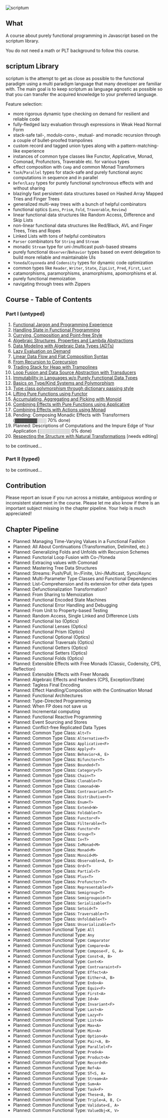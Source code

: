 <img src="./scriptum.png" alt="scriptum"><br>

## What

A course about purely functional programming in Javascript based on the scriptum library.

You do not need a math or PLT background to follow this course.

## scriptum Library

scriptum is the attempt to get as close as possible to the functional paradigm using a multi paradigm language that many developer are familiar with. The main goal is to keep scriptum as language agnostic as possible so that you can transfer the acquired knowledge to your preferred language.

Feature selection:

* more rigorous dynamic type checking on demand for resilient and reliable code
* fully-fledged lazy evaluation through expressions in Weak Head Normal Form
* stack-safe tail-, modulo-cons-, mutual- and monadic recursion through a couple of bullet-proofed trampolines
* custom record and tagged union types along with a pattern-matching-like experience
* instances of common type classes like Functor, Applicative, Monad, Comonad, Profunctors, Traverable etc. for various types
* effect composition with `Comp` and common Monad Transformers
* `Task`/`Parallel` types for stack-safe and purely functional async computations in sequence and in parallel
* `Defer`/`Lazy` types for purely functional synchronous effects with and without sharing
* blazingly fast persistent data structures based on Hashed Array Mapped Tries and Finger Trees
* generalized multi-way trees with a bunch of helpful combinators
* functional optics (`Lens`, `Prism`, `Fold`, `Traverable`, `Review`)
* linear functional data structures like Random Access, Difference and Skip Lists
* non-linear functional data structures like Red/Black, AVL and Finger Trees, Tries and Ropes
* Linked Lists with tons of helpful combinators
* `Parser` combinators for `String` and `Stream`
* monadic `Stream` type for uni-/multicast push-based streams
* purely functional `Observer`/`Behavior` types based on event delegation to build more reliable and maintainable UIs
* `Yoneda`/`Coyoneda` and `Codensity` types for dynamic code optimization
* common types like `Reader`, `Writer`, `State`, `ZipList`, `Pred`, `First`, `Last`
* catamorphisms, paramorphisms, anamorphisms, apomorphisms et al.
* purely functional memoization
* navigating through trees with Zippers

## Course - Table of Contents

### Part I (untyped)

01. [Functional Jargon and Programming Experience](https://github.com/kongware/scriptum/blob/master/course/ch-001.md)
02. [Handling State in Functional Programming](https://github.com/kongware/scriptum/blob/master/course/ch-002.md)
03. [Currying, Composition and Point-free Style](https://github.com/kongware/scriptum/blob/master/course/ch-003.md)
04. [Algebraic Structures, Properties and Lambda Abstractions](https://github.com/kongware/scriptum/blob/master/course/ch-004.md)
05. [Data Modeling with Algebraic Data Types (ADTs)](https://github.com/kongware/scriptum/blob/master/course/ch-005.md)
06. [Lazy Evaluation on Demand](https://github.com/kongware/scriptum/blob/master/course/ch-006.md)
07. [Linear Data Flow and Flat Composition Syntax](https://github.com/kongware/scriptum/blob/master/course/ch-007.md)
08. [From Recursion to Corecursion](https://github.com/kongware/scriptum/blob/master/course/ch-008.md)
09. [Trading Stack for Heap with Trampolines](https://github.com/kongware/scriptum/blob/master/course/ch-009.md)
10. [Loop Fusion and Data Source Abstraction with Transducers](https://github.com/kongware/scriptum/blob/master/course/ch-010.md)
11. [Immutability in Languages w/o Purely Functional Data Types](https://github.com/kongware/scriptum/blob/master/course/ch-011.md)
12. [Basics on Type/Kind Systems and Polymorphism](https://github.com/kongware/scriptum/blob/master/course/ch-012.md)
13. [Type class polymorphism through dictionary passing style](https://github.com/kongware/scriptum/blob/master/course/ch-013.md)
14. [Lifting Pure Functions using Functor](https://github.com/kongware/scriptum/blob/master/course/ch-014.md)
15. [Accumulating, Aggregating and Picking with Monoid](https://github.com/kongware/scriptum/blob/master/course/ch-015.md)
16. [Combining Effects with Pure Functions using Applicative](https://github.com/kongware/scriptum/blob/master/course/ch-016.md)
17. [Combining Effects with Actions using Monad](https://github.com/kongware/scriptum/blob/master/course/ch-017.md)
18. Pending: Composing Monadic Effects with Transformers (▓▓▓▓▓▓▓░░░ 70% done)
19. Planned: Descriptions of Computations and the Impure Edge of Your Application (░░░░░░░░░░ 0% done)
19. [Respecting the Structure with Natural Transformations](https://github.com/kongware/scriptum/blob/master/course/ch-019.md) [needs editing]

to be continued...

### Part II (typed)

to be continued...

## Contribution

Please report an issue if you run across a mistake, ambiguous wording or inconsistent statement in the course. Please let me also know if there is an important subject missing in the chapter pipeline. Your help is much appreciated!

## Chapter Pipeline

* Planned: Managing Time-Varying Values in a Functional Fashion
* Planned: All About Continuations (Transformation, Delimited, etc.)
* Planned: Generalizing Folds and Unfolds with Recursion Schemes
* Planned: Functorial Loop Fusion with Co-/Yoneda
* Planned: Extracing values with Comonad
* Planned: Mastering Tree Data Structures
* Planned: Streams: Push/Pull, In-/Finite, Uni-/Multicast, Sync/Async
* Planned: Multi-Parameter Type Classes and Functional Dependencies
* Planned: List-Comprehension and its extension for other data types
* Planned: Defunctionalization Transformation?
* Planned: From Sharing to Memoization
* Planned: Functional Encoded State Machines
* Planned: Functional Error Handling and Debugging
* Planned: From Unit to Property-based Testing
* Planned: Random Access, Single Linked and Difference Lists
* Planned: Functional Iso (Optics)
* Planned: Functional Lenses (Optics)
* Planned: Functional Prism (Optics)
* Planned: Functional Optional (Optics)
* Planned: Functional Traversals (Optics)
* Planned: Functional Getters (Optics)
* Planned: Functional Setters (Optics)
* Planned: Functional Folds (Optics)
* Planned: Extensible Effects with Free Monads (Classic, Codensity, CPS, Reflection)
* Planned: Extensible Effects with Freer Monads
* Planned: Algebraic Effects and Handlers (CPS, Exception/State)
* Planned: Tagless Final Encoding
* Planned: Effect Handling/Composition with the Continuation Monad
* Planned: Functional Architectures
* Planned: Type-Directed Programming
* Planned: When FP does not save us
* Planned: Incremental computing
* Planned: Functional Reactive Programming
* Planned: Event Sourcing and Stores
* Planned: Conflict-free Replicated Data Types
* Planned: Common Type Class: `Alt<T>`
* Planned: Common Type Class: `Alternative<T>`
* Planned: Common Type Class: `Applicative<F>`
* Planned: Common Type Class: `Apply<F>`
* Planned: Common Type Class: `Behavior<A, E>`
* Planned: Common Type Class: `Bifunctor<T>`
* Planned: Common Type Class: `Bounded<T>`
* Planned: Common Type Class: `Category<T>`
* Planned: Common Type Class: `Chain<T>`
* Planned: Common Type Class: `Clonable<T>`
* Planned: Common Type Class: `Comonad<W>`
* Planned: Common Type Class: `Contravariant<T>`
* Planned: Common Type Class: `Distributive<F>`
* Planned: Common Type Class: `Enum<T>`
* Planned: Common Type Class: `Extend<W>`
* Planned: Common Type Class: `Foldable<T>`
* Planned: Common Type Class: `Functor<F>`
* Planned: Common Type Class: `Filterable<T>`
* Planned: Common Type Class: `Functor<F>`
* Planned: Common Type Class: `Group<T>`
* Planned: Common Type Class: `Ix<T>`
* Planned: Common Type Class: `IxMonad<M>`
* Planned: Common Type Class: `Monad<M>`
* Planned: Common Type Class: `Monoid<M>`
* Planned: Common Type Class: `Observable<A, E>`
* Planned: Common Type Class: `Ord<T>`
* Planned: Common Type Class: `Partial<T>`
* Planned: Common Type Class: `Plus<T>`
* Planned: Common Type Class: `Profunctor<T>`
* Planned: Common Type Class: `Representable<F>`
* Planned: Common Type Class: `Semigroup<T>`
* Planned: Common Type Class: `Semigroupoid<T>`
* Planned: Common Type Class: `Serializable<T>`
* Planned: Common Type Class: `Setoid<T>`
* Planned: Common Type Class: `Traversable<T>`
* Planned: Common Type Class: `Unfoldable<T>`
* Planned: Common Type Class: `Unserializable<T>`
* Planned: Common Functional Type: `All`
* Planned: Common Functional Type: `Any`
* Planned: Common Functional Type: `Comparator`
* Planned: Common Functional Type: `Compare<A>`
* Planned: Common Functional Type: `Compose<F, G, A>`
* Planned: Common Functional Type: `Const<A, B>`
* Planned: Common Functional Type: `Cont<K>`
* Planned: Common Functional Type: `Contrvaraint<F>`
* Planned: Common Functional Type: `Effect<A>`
* Planned: Common Functional Type: `Either<A, B>`
* Planned: Common Functional Type: `Endo<A>`
* Planned: Common Functional Type: `Equiv<F>`
* Planned: Common Functional Type: `First<A>`
* Planned: Common Functional Type: `Id<A>`
* Planned: Common Functional Type: `Invariant<F>`
* Planned: Common Functional Type: `Last<A>`
* Planned: Common Functional Type: `Lazy<F>`
* Planned: Common Functional Type: `List<A>`
* Planned: Common Functional Type: `Max<A>`
* Planned: Common Functional Type: `Min<A>`
* Planned: Common Functional Type: `Option<A>`
* Planned: Common Functional Type: `Pair<A, B>`
* Planned: Common Functional Type: `Parallel<F>`
* Planned: Common Functional Type: `Pred<A>`
* Planned: Common Functional Type: `Product<A>`
* Planned: Common Functional Type: `Record<R>`
* Planned: Common Functional Type: `Ref<A>`
* Planned: Common Functional Type: `ST<S, A>`
* Planned: Common Functional Type: `Stream<A>`
* Planned: Common Functional Type: `Sum<A>`
* Planned: Common Functional Type: `Task<F>`
* Planned: Common Functional Type: `These<A, B>`
* Planned: Common Functional Type: `Triple<A, B, C>`
* Planned: Common Functional Type: `Validate<E, A>`
* Planned: Common Functional Type: `ValueObj<K, V>`

